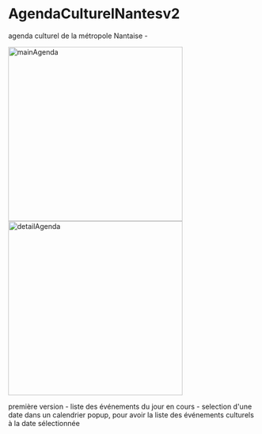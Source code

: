 # AgendaCulturelNantesv2
agenda culturel de la métropole Nantaise - 

<img width="352" alt="mainAgenda" src="https://user-images.githubusercontent.com/47221695/88151230-ba8c9e00-cc02-11ea-8ea5-1d000250591b.png"><img width="352" alt="detailAgenda" src="https://user-images.githubusercontent.com/47221695/88151434-fb84b280-cc02-11ea-89f2-eb6123bee871.png">

première version  - 
liste des événements du jour en cours - 
selection d'une date dans un calendrier popup, pour avoir la liste des événements culturels à la date sélectionnée
